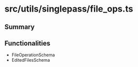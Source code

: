 # src/utils/singlepass/file_ops.ts

## Summary
 

## Functionalities
- FileOperationSchema
- EditedFilesSchema